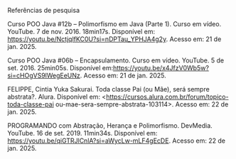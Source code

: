 Referências de pesquisa

Curso POO Java #12b – Polimorfismo em Java (Parte 1). Curso em vídeo. YouTube. 7 de nov. 2016. 18min17s. Disponível em: <https://youtu.be/NctjqlfKC0U?si=nDPTau_YPHJA4g2y>. Acesso em: 21 de jan. 2025.

Curso POO Java #06b – Encapsulamento. Curso em vídeo. YouTube. 5 de set. 2016. 25min05s. Disponível em:<https://youtu.be/x4JfzV0Wb5w?si=cHOgVS9lWegEeUNz>. Acesso em: 21 de jan. 2025.

FELIPPE, Cintia Yuka Sakurai. Toda classe Pai (ou Mãe), será sempre abstrata?.
Alura. Disponível em: <https://cursos.alura.com.br/forum/topico-toda-classe-pai ou-mae-sera-sempre-abstrata-103114>. Acesso em: 22 de jan. 2025.

PROGRAMANDO com Abstração, Herança e Polimorfismo. DevMedia. YouTube. 16 de set. 2019. 11min34s. Disponível em: <https://youtu.be/qiGTRJlCnlA?si=aWycLw-mLF4gEcDE>. Acesso em: 22 de jan. 2025.

